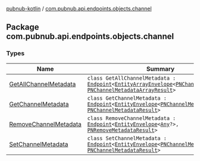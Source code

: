 [pubnub-kotlin](../index.md) / [com.pubnub.api.endpoints.objects.channel](./index.md)

## Package com.pubnub.api.endpoints.objects.channel

### Types

| Name | Summary |
|---|---|
| [GetAllChannelMetadata](-get-all-channel-metadata/index.md) | `class GetAllChannelMetadata : `[`Endpoint`](../com.pubnub.api/-endpoint/index.md)`<`[`EntityArrayEnvelope`](../com.pubnub.api.models.server.objects_api/-entity-array-envelope/index.md)`<`[`PNChannelMetadata`](../com.pubnub.api.models.consumer.objects.channel/-p-n-channel-metadata/index.md)`>, `[`PNChannelMetadataArrayResult`](../com.pubnub.api.models.consumer.objects.channel/-p-n-channel-metadata-array-result/index.md)`>` |
| [GetChannelMetadata](-get-channel-metadata/index.md) | `class GetChannelMetadata : `[`Endpoint`](../com.pubnub.api/-endpoint/index.md)`<`[`EntityEnvelope`](../com.pubnub.api.models.server.objects_api/-entity-envelope/index.md)`<`[`PNChannelMetadata`](../com.pubnub.api.models.consumer.objects.channel/-p-n-channel-metadata/index.md)`>, `[`PNChannelMetadataResult`](../com.pubnub.api.models.consumer.objects.channel/-p-n-channel-metadata-result/index.md)`>` |
| [RemoveChannelMetadata](-remove-channel-metadata/index.md) | `class RemoveChannelMetadata : `[`Endpoint`](../com.pubnub.api/-endpoint/index.md)`<`[`EntityEnvelope`](../com.pubnub.api.models.server.objects_api/-entity-envelope/index.md)`<`[`Any`](https://kotlinlang.org/api/latest/jvm/stdlib/kotlin/-any/index.html)`?>, `[`PNRemoveMetadataResult`](../com.pubnub.api.models.consumer.objects/-p-n-remove-metadata-result/index.md)`>` |
| [SetChannelMetadata](-set-channel-metadata/index.md) | `class SetChannelMetadata : `[`Endpoint`](../com.pubnub.api/-endpoint/index.md)`<`[`EntityEnvelope`](../com.pubnub.api.models.server.objects_api/-entity-envelope/index.md)`<`[`PNChannelMetadata`](../com.pubnub.api.models.consumer.objects.channel/-p-n-channel-metadata/index.md)`>, `[`PNChannelMetadataResult`](../com.pubnub.api.models.consumer.objects.channel/-p-n-channel-metadata-result/index.md)`>` |
